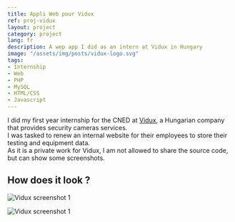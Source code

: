 ```yaml
---
title: Appli Web pour Vidux
ref: proj-vidux
layout: project
category: project
lang: fr
description: A wep app I did as an intern at Vidux in Hungary
image: "/assets/img/posts/vidux-logo.svg"
tags:
- Internship
- Web
- PHP
- MySQL
- HTML/CSS
- Javascript
---
```


I did my first year internship for the CNED at [Vidux](https://vidux.net/), a Hungarian company that provides security cameras services.  
I was tasked to renew an internal website for their employees to store their testing and equipment data.  
As it is a private work for Vidux, I am not allowed to share the source code, but can show some screenshots.

## How does it look ?

![Vidux screenshot 1](https://i.imgur.com/5amI3Sb.png)

![Vidux screenshot 1](https://i.imgur.com/pX0w2jF.png)

